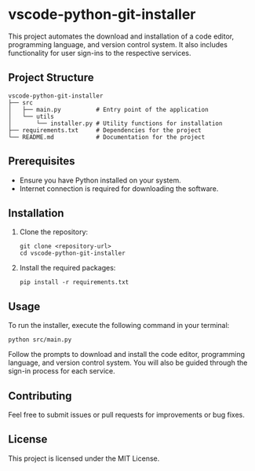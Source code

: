 # vscode-python-git-installer

This project automates the download and installation of a code editor, programming language, and version control system. It also includes functionality for user sign-ins to the respective services.

## Project Structure

```
vscode-python-git-installer
├── src
│   ├── main.py          # Entry point of the application
│   └── utils
│       └── installer.py # Utility functions for installation
├── requirements.txt     # Dependencies for the project
└── README.md            # Documentation for the project
```

## Prerequisites

- Ensure you have Python installed on your system.
- Internet connection is required for downloading the software.

## Installation

1. Clone the repository:
   ```
   git clone <repository-url>
   cd vscode-python-git-installer
   ```

2. Install the required packages:
   ```
   pip install -r requirements.txt
   ```

## Usage

To run the installer, execute the following command in your terminal:
```
python src/main.py
```

Follow the prompts to download and install the code editor, programming language, and version control system. You will also be guided through the sign-in process for each service.

## Contributing

Feel free to submit issues or pull requests for improvements or bug fixes. 

## License

This project is licensed under the MIT License.